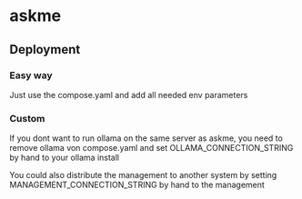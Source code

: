 # askme

## Deployment
### Easy way
Just use the compose.yaml and add all needed env parameters

### Custom 
If you dont want to run ollama on the same server as askme, you need to remove ollama von compose.yaml and set OLLAMA_CONNECTION_STRING by hand to your ollama install

You could also distribute the management to another system by setting MANAGEMENT_CONNECTION_STRING by hand to the management
